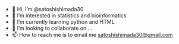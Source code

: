 - 👋 Hi, I’m @satoshishimada30
- 👀 I’m interested in statistics and bioinformatics
- 🌱 I’m currently learning python and HTML
- 💞️ I’m looking to collaborate on ...
- 📫 How to reach me is to email me satoshishimada30@gmail.com

<!---
satoshishimada30/satoshishimada30 is a ✨ special ✨ repository because its `README.md` (this file) appears on your GitHub profile.
You can click the Preview link to take a look at your changes.
--->
